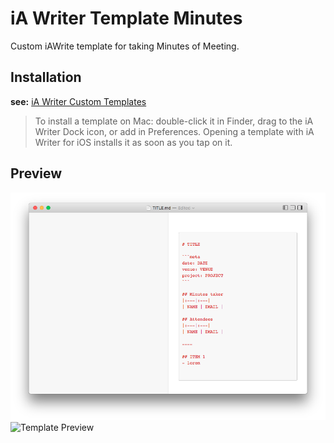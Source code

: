 # iA Writer Template Minutes
Custom iAWrite template for taking Minutes of Meeting.

## Installation

**see:** [iA Writer Custom Templates](https://ia.net/writer/templates/)

> To install a template on Mac: double-click it in Finder, drag to the iA Writer Dock icon, or add in Preferences. Opening a template with iA Writer for iOS installs it as soon as you tap on it.

## Preview

<img src="blank_template.png" width="600" alt="Template Preview">
<img src="sample .png" width="600" alt="Template Preview">